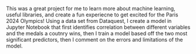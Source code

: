 This was a great project for me to learn more about machine learning, useful libraries, and create a fun experiecne to get excited for the Paris 2024 Olympics! Using a data set from Dataquest, I create a model in Jupyter Notebook that first identifies correlation between different variables and the medals a coutnry wins, then I train a model based off the two most significant predictors, then I comment on the errors and limitations of the model.
